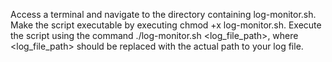 Access a terminal and navigate to the directory containing log-monitor.sh.
Make the script executable by executing chmod +x log-monitor.sh.
Execute the script using the command ./log-monitor.sh <log_file_path>, where <log_file_path> should be replaced with the actual path to your log file.

